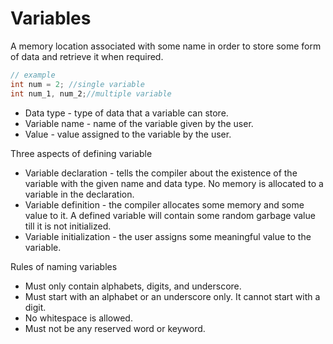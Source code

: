 # Variables

 A memory location associated with some name in order to store some form of data and retrieve it when required.

```c
// example
int num = 2; //single variable
int num_1, num_2;//multiple variable 

```

- Data type - type of data that a variable can store.
- Variable name - name of the variable given by the user.
- Value - value assigned to the variable by the user.

Three aspects of defining variable
- Variable declaration - tells the compiler about the existence of the variable with the given name and data type. No memory is allocated to a variable in the declaration.
- Variable definition - the compiler allocates some memory and some value to it. A defined variable will contain some random garbage value till it is not initialized.
- Variable initialization - the user assigns some meaningful value to the variable.

Rules of naming variables
- Must only contain alphabets, digits, and underscore.
- Must start with an alphabet or an underscore only. It cannot start with a digit.
- No whitespace is allowed.
- Must not be any reserved word or keyword.
